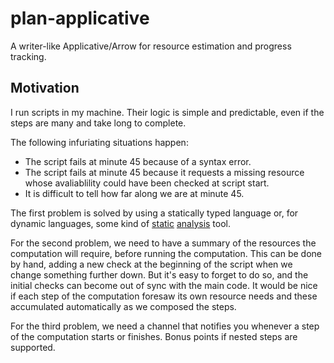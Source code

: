 # plan-applicative

A writer-like Applicative/Arrow for resource estimation and progress tracking.

## Motivation

I run scripts in my machine. Their logic is simple and predictable, even if the
steps are many and take long to complete. 

The following infuriating situations happen:

- The script fails at minute 45 because of a syntax error.
- The script fails at minute 45 because it requests a missing resource whose
  avaliablility could have been checked at script start.
- It is difficult to tell how far along we are at minute 45.

The first problem is solved by using a statically typed language or, for
dynamic languages, some kind of [static](https://pypi.python.org/pypi/pyflakes)
[analysis](https://github.com/bbatsov/rubocop) tool.

For the second problem, we need to have a summary of the resources the
computation will require, before running the computation. This can be done by
hand, adding a new check at the beginning of the script when we change
something further down. But it's easy to forget to do so, and the initial
checks can become out of sync with the main code. It would be nice if each step
of the computation foresaw its own resource needs and these accumulated
automatically as we composed the steps.

For the third problem, we need a channel that notifies you whenever a step of
the computation starts or finishes. Bonus points if nested steps are supported.

